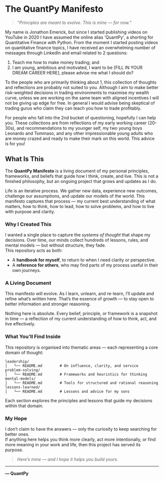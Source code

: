 # The QuantPy Manifesto

> *“Principles are meant to evolve. This is mine — for now.”*

My name is Jonathon Emerick, but since I started publishing videos on YouTube in 2020 I have assumed the online alias 'QuantPy', a shorting for Quantitative Finance with Python. From the moment I started posting videos on quantitative finance topics, I have received an overwhelming number of messages through LinkedIn and email related to 2 questions:
1. Teach me how to make money trading; and
2. I am young, ambitious and motivated, I want to be [FILL IN YOUR DREAM CAREER HERE], please advise me what I should do?

To the people who are primarily thinking about 1, this collection of thoughts and reflections are probably not suited to you. Although I aim to make better risk-weighted decisions in trading environments to maximise my wealth curve, unless we are working on the same team with aligned incentives I will not be giving up edge for free. 
In general I would advise being skeptical of trading gurus who claim they can teach you how to trade profitably.

For people who fall into the 2nd bucket of questioning, hopefully I can help you. These collections are from reflections of my early working career (20-30s), and recommendations to my younger self, my two young boys Leonardo and Tommaso, and any other impressionable young adults who are money crazed and ready to make their mark on this world. This advice is for you!

## What Is This
The **QuantPy Manifesto** is a living document of my personal principles, frameworks, and beliefs that guide how I think, create, and live. This is not a finished philosophy, but an ongoing project that grows and updates as I do.

Life is an iterative process. We gather new data, experience new outcomes, challenge our assumptions, and update our models of the world. This manifesto captures that process — my current best understanding of what matters, how to think, how to lead, how to solve problems, and how to live with purpose and clarity.

### Why I Created This
I wanted a single place to capture the *systems of thought* that shape my decisions. Over time, our minds collect hundreds of lessons, rules, and mental models — but without structure, they fade.  
This repository acts as both:
- A **handbook for myself**, to return to when I need clarity or perspective.
- A **reference for others**, who may find parts of my process useful in their own journeys.

### A Living Document
This manifesto will evolve. As I learn, unlearn, and re-learn, I’ll update and refine what’s written here. That’s the essence of growth — to stay open to better information and stronger reasoning.

Nothing here is absolute. Every belief, principle, or framework is a snapshot in time — a reflection of my current understanding of how to think, act, and live effectively.

### What You’ll Find Inside
This repository is organised into thematic areas — each representing a core domain of thought:

```
leadership/
│   └── README.md        # On influence, clarity, and service
problem-solving/
│   └── README.md        # Frameworks and heuristics for thinking
mental-models/
│   └── README.md        # Tools for structured and rational reasoning
lessons-learned/
│   └── README.md        # Lessons and advice for my sons
```

Each section explores the principles and lessons that guide my decisions within that domain.

### My Hope
I don’t claim to have the answers — only the curiosity to keep searching for better ones.  
If anything here helps you think more clearly, act more intentionally, or find more meaning in your work and life, then this project has served its purpose.

> *Here’s mine — and I hope it helps you build yours.*

---

**— QuantPy**
